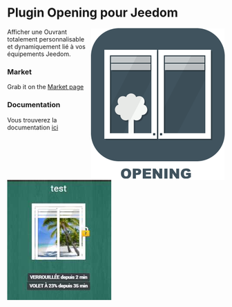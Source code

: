 # Plugin Opening pour Jeedom

<img src="doc/images/Opening_icon.png" align="right">

Afficher une Ouvrant totalement personnalisable et dynamiquement lié à vos équipements Jeedom.


### Market

Grab it on the [Market page](https://www.jeedom.com/market/index.php?v=d&p=market&type=plugin&&name=Opening)

### Documentation

Vous trouverez la documentation [ici](https://github.com/cyrilphoenix71/jeedom_Opening/blob/stable/doc/fr_FR/index.asciidoc)

<img src="doc/images/Opening_screenshot10.png" align="center">